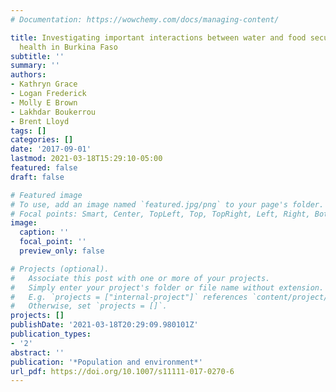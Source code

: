```yaml
---
# Documentation: https://wowchemy.com/docs/managing-content/

title: Investigating important interactions between water and food security for child
  health in Burkina Faso
subtitle: ''
summary: ''
authors:
- Kathryn Grace
- Logan Frederick
- Molly E Brown
- Lakhdar Boukerrou
- Brent Lloyd
tags: []
categories: []
date: '2017-09-01'
lastmod: 2021-03-18T15:29:10-05:00
featured: false
draft: false

# Featured image
# To use, add an image named `featured.jpg/png` to your page's folder.
# Focal points: Smart, Center, TopLeft, Top, TopRight, Left, Right, BottomLeft, Bottom, BottomRight.
image:
  caption: ''
  focal_point: ''
  preview_only: false

# Projects (optional).
#   Associate this post with one or more of your projects.
#   Simply enter your project's folder or file name without extension.
#   E.g. `projects = ["internal-project"]` references `content/project/deep-learning/index.md`.
#   Otherwise, set `projects = []`.
projects: []
publishDate: '2021-03-18T20:29:09.980101Z'
publication_types:
- '2'
abstract: ''
publication: '*Population and environment*'
url_pdf: https://doi.org/10.1007/s11111-017-0270-6
---
```

